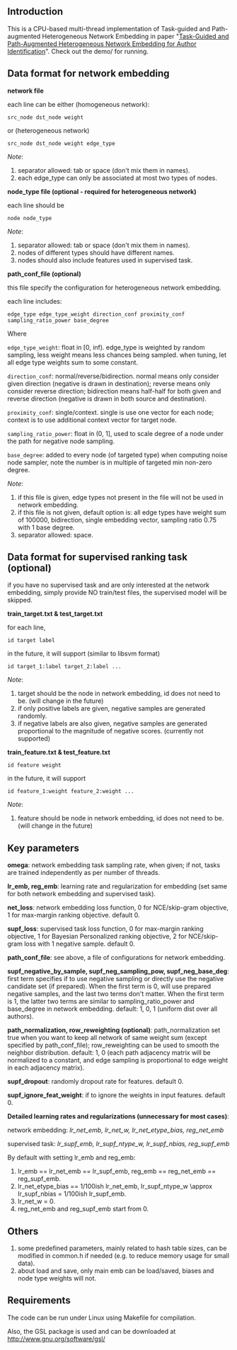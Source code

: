 Introduction
-----------------
This is a CPU-based multi-thread implementation of Task-guided and Path-augmented Heterogeneous Network Embedding in paper "[Task-Guided and Path-Augmented Heterogeneous Network Embedding for Author Identification](https://arxiv.org/abs/1612.02814)". Check out the demo/ for running.

Data format for network embedding
-----------------
**network file**

each line can be either (homogeneous network):
```
src_node dst_node weight
```
or (heterogeneous network)
```
src_node dst_node weight edge_type
```

_Note_:

1. separator allowed: tab or space (don't mix them in names).
2. each edge_type can only be associated at most two types of nodes.

**node_type file (optional - required for heterogeneous network)**

each line should be
```
node node_type
```

_Note_:

1. separator allowed: tab or space (don't mix them in names).
2. nodes of different types should have different names.
3. nodes should also include features used in supervised task.

**path_conf_file (optional)**

this file specify the configuration for heterogeneous network embedding.

each line includes:

```
edge_type edge_type_weight direction_conf proximity_conf sampling_ratio_power base_degree
```

Where

```edge_type_weight```: float in [0, inf). edge_type is weighted by random sampling, less weight means less chances being sampled. when tuning, let all edge type weights sum to some constant.

```direction_conf```: normal/reverse/bidirection. normal means only consider given direction (negative is drawn in destination); reverse means only consider reverse direction; bidirection means half-half for both given and reverse direction (negative is drawn in both source and destination).

```proximity_conf```: single/context. single is use one vector for each node; context is to use additional context vector for target node.

```sampling_ratio_power```: float in (0, 1], used to scale degree of a node under the path for negative node sampling.

```base_degree```: added to every node (of targeted type) when computing noise node sampler, note the number is in multiple of targeted min non-zero degree.

_Note_:

1. if this file is given, edge types not present in the file will not be used in network embedding.
2. if this file is not given, default option is: all edge types have weight sum of 100000, bidirection, single embedding vector, sampling ratio 0.75 with 1 base degree.
3. separator allowed: space.

Data format for supervised ranking task (optional)
-----------------
if you have no supervised task and are only interested at the network embedding, simply provide NO train/test files, the supervised model will be skipped.

**train_target.txt & test_target.txt**

for each line,

```
id target label
```

in the future, it will support (similar to libsvm format)

```
id target_1:label target_2:label ...
```

_Note_:

1. target should be the node in network embedding, id does not need to be. (will change in the future)
2. if only positive labels are given, negative samples are generated randomly.
3. if negative labels are also given, negative samples are generated proportional to the magnitude of negative scores. (currently not supported)

**train_feature.txt & test_feature.txt**

```
id feature weight
```

in the future, it will support

```
id feature_1:weight feature_2:weight ...
```

_Note_:

1. feature should be node in network embedding, id does not need to be. (will change in the future)

Key parameters
---------------

**omega**: network embedding task sampling rate, when given; if not, tasks are trained independently as per number of threads.

**lr_emb, reg_emb**: learning rate and regularization for embedding (set same for both network embedding and supervised task).

**net_loss**: network embedding loss function, 0 for NCE/skip-gram objective, 1 for max-margin ranking objective. default 0.

**supf_loss**: supervised task loss function, 0 for max-margin ranking objective, 1 for Bayesian Personalized ranking objective, 2 for NCE/skip-gram loss with 1 negative sample. default 0.

**path_conf_file**: see above, a file of configurations for network embedding.

**supf_negative_by_sample, supf_neg_sampling_pow, supf_neg_base_deg**: first term specifies if to use negative sampling or directly use the negative candidate set (if prepared). When the first term is 0, will use prepared negative samples, and the last two terms don't matter. When the first term is 1, the latter two terms are similar to sampling_ratio_power and base_degree in network embedding. default: 1, 0, 1 (uniform dist over all authors).

**path_normalization, row_reweighting (optional)**: path_normalization set true when you want to keep all network of same weight sum (except specified by path_conf_file); row_reweighting can be used to smooth the neighbor distribution. default: 1, 0 (each path adjacency matrix will be normalized to a constant, and edge sampling is proportional to edge weight in each adjacency matrix).

**supf_dropout**: randomly dropout rate for features. default 0.

**supf_ignore_feat_weight**: if to ignore the weights in input features. default 0.

**Detailed learning rates and regularizations (unnecessary for most cases)**:

network embedding: *lr_net_emb, lr_net_w, lr_net_etype_bias, reg_net_emb*

supervised task: *lr_supf_emb, lr_supf_ntype_w, lr_supf_nbias, reg_supf_emb*

By default with setting lr_emb and reg_emb:
1. lr_emb == lr_net_emb == lr_supf_emb, reg_emb == reg_net_emb == reg_supf_emb.
2. lr_net_etype_bias == 1/100ish lr_net_emb, lr_supf_ntype_w \approx lr_supf_nbias = 1/100ish lr_supf_emb.
3. lr_net_w = 0.
4. reg_net_emb and reg_supf_emb start from 0.

Others
----------------------
1. some predefined parameters, mainly related to hash table sizes, can be modified in common.h if needed (e.g. to reduce memory usage for small data).
2. about load and save, only main emb can be load/saved, biases and node type weights will not.

Requirements
-----------------
The code can be run under Linux using Makefile for compilation.

Also, the GSL package is used and can be downloaded at
http://www.gnu.org/software/gsl/
